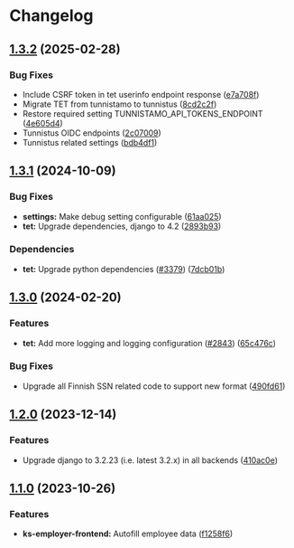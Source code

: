 # Changelog

## [1.3.2](https://github.com/City-of-Helsinki/yjdh/compare/tet-backend-v1.3.1...tet-backend-v1.3.2) (2025-02-28)


### Bug Fixes

* Include CSRF token in tet userinfo endpoint response ([e7a708f](https://github.com/City-of-Helsinki/yjdh/commit/e7a708f59cbceb81960f261f65d3587e4cffde81))
* Migrate TET from tunnistamo to tunnistus ([8cd2c2f](https://github.com/City-of-Helsinki/yjdh/commit/8cd2c2fb230757b8d305703a8ec64e936646cf39))
* Restore required setting TUNNISTAMO_API_TOKENS_ENDPOINT ([4e605d4](https://github.com/City-of-Helsinki/yjdh/commit/4e605d46eea20834af69a49c6242d08c0ca086b1))
* Tunnistus OIDC endpoints ([2c07009](https://github.com/City-of-Helsinki/yjdh/commit/2c0700938494d57ada0e9f8c2b246aa24bb1a11b))
* Tunnistus related settings ([bdb4df1](https://github.com/City-of-Helsinki/yjdh/commit/bdb4df1278cd58f534e8e25ee0b2fb4dff45df8f))

## [1.3.1](https://github.com/City-of-Helsinki/yjdh/compare/tet-backend-v1.3.0...tet-backend-v1.3.1) (2024-10-09)


### Bug Fixes

* **settings:** Make debug setting configurable ([61aa025](https://github.com/City-of-Helsinki/yjdh/commit/61aa025a4a61c809176743d4f7c440a0ecff808a))
* **tet:** Upgrade dependencies, django to 4.2 ([2893b93](https://github.com/City-of-Helsinki/yjdh/commit/2893b93146360dfa5a60ef7b74512d050cb226da))


### Dependencies

* **tet:** Upgrade python dependencies ([#3379](https://github.com/City-of-Helsinki/yjdh/issues/3379)) ([7dcb01b](https://github.com/City-of-Helsinki/yjdh/commit/7dcb01bd51a36b368665c0a404144ab7e9230d5f))

## [1.3.0](https://github.com/City-of-Helsinki/yjdh/compare/tet-backend-v1.2.0...tet-backend-v1.3.0) (2024-02-20)


### Features

* **tet:** Add more logging and logging configuration ([#2843](https://github.com/City-of-Helsinki/yjdh/issues/2843)) ([65c476c](https://github.com/City-of-Helsinki/yjdh/commit/65c476c56f81cee46c3d38877dd44bde6aaeea1c))


### Bug Fixes

* Upgrade all Finnish SSN related code to support new format ([490fd61](https://github.com/City-of-Helsinki/yjdh/commit/490fd610a11ac9eef0a181350b1a1af4c232a566))

## [1.2.0](https://github.com/City-of-Helsinki/yjdh/compare/tet-backend-v1.1.0...tet-backend-v1.2.0) (2023-12-14)


### Features

* Upgrade django to 3.2.23 (i.e. latest 3.2.x) in all backends ([410ac0e](https://github.com/City-of-Helsinki/yjdh/commit/410ac0e2f042774e0fdd12a862242ce481dff46b))

## [1.1.0](https://github.com/City-of-Helsinki/yjdh/compare/tet-backend-v1.0.0...tet-backend-v1.1.0) (2023-10-26)


### Features

* **ks-employer-frontend:** Autofill employee data ([f1258f6](https://github.com/City-of-Helsinki/yjdh/commit/f1258f6889ac6dd97fe5e3c621795dbfa2b3a0d8))
